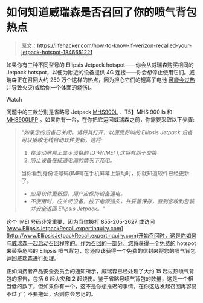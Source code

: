 # 如何知道威瑞森是否召回了你的喷气背包热点

> 原文：<https://lifehacker.com/how-to-know-if-verizon-recalled-your-jetpack-hotspot-1846651221>

如果你有三种不同型号的 Ellipsis Jetpack hotspot——你会从威瑞森购买相同的 Jetpack hotspot，以便为附近的设备提供 4G 连接——你会想停止使用它们。威瑞森正在召回大约 250 万个这样的热点，因为担心它们的锂离子电池 [可能会过热](https://www.cpsc.gov/Recalls/2021/Verizon-Recalls-2-5-Million-Ellipsis-Jetpack-Mobile-Hotspots-Imported-by-Franklin-Wireless-Due-to-Fire-and-Burn-Hazards) 并导致火灾(或给你一个体面的烧伤)。

Watch

问题中的三款分别是省略号 Jetpack [MHS900L](https://www.verizon.com/internet-devices/verizon-ellipsis-jetpack-mhs900l/) 、T5】MHS 900 ls 和 [MHS900LPP](https://www.bestbuy.com/site/questions/verizon-ellipsis-jetpack-4g-lte-prepaid-mobile-hotspot-black/5971800) 。如果你有一台，在你把它运回威瑞森之前，你需要采取以下步骤:

> *"如果您的设备已关闭，请将其打开，以便受影响的 Ellipsis Jetpack 设备可以接收无线自动软件更新，这将:*
> 
> 1.  *在滚动屏幕上显示设备的 ID 号(IMEI ),这将有助于交换*
> 2.  *防止设备在接通电源的情况下充电。*
> 
> 当你看到身份证号码(IMEI)在手机屏幕上滚动时，你就知道软件已经更新了。
> 
> *   *应用软件更新后，用户应保持设备通电。*
> *   *不使用时，应关闭设备，拔下电源插头，并妥善保存，直到您收到包装并安全返回 Ellipsis Jetpack。"*

这个 IMEI 号码非常重要，因为当你拨打 855-205-2627 或访问[www.EllipsisJetpackRecall.expertinquiry.com](http://www.EllipsisJetpackRecall.expertinquiry.com)开始召回时，这是你如何与威瑞森一起启动召回程序的。作为召回的一部分，您将获得一个免费的 hotspot 来替换危险的 Ellipsis 喷气背包，您还应该获得一个免费的信封来将您的喷气背包运回威瑞森进行处理。

正如消费者产品安全委员会的通知所示，威瑞森已经处理了大约 15 起过热喷气背包的报告，包括 6 起火灾和 2 起烧伤。鉴于省略号喷气背包的数量，这是一个相当低的数字，但如果你有一个，这不是你想推迟的事情。在你这边发起召回再容易不过了；不要拖延，否则你会忘记的。